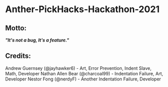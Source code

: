 # Anther-PickHacks-Hackathon-2021
## Motto:
***"It's not a bug, It's a feature."***
## Credits:
Andrew Guernsey (@jayhawker6) - Art, Error Prevention, Indent Slave, Math, Developer
Nathan Allen Bear (@charcoal99) - Indentation Failure, Art, Developer
Nestor Fong (@nerdyF) - Another Indentation Failure, Developer
